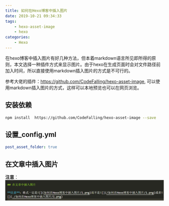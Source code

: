```yaml
---
title: 如何在Hexo博客中插入图片
date: 2019-10-21 09:34:33
tags:
    - hexo-asset-image
    - hexo
categories: 
    - Hexo
---
```


在hexo博客中插入图片有好几种方法，但本着markdown语言所见即所得的原则，本文选择一种插件方式来显示图片。由于hexo在生成页面时会对文件路径前加入时间，所以直接使用markdown插入图片的方式是不可行的。

参考大佬的插件：https://github.com/CodeFalling/hexo-asset-image, 可以使用markdown插入图片的方式，这样可以本地预览也可以在网页浏览。

## 安装依赖

```bash
npm install  https://github.com/CodeFalling/hexo-asset-image --save
```

## 设置_config.yml
```yml
post_asset_folder: true
```

## 在文章中插入图片

**注意**：
![格式要求](如何在Hexo博客中插入图片/1.png)


